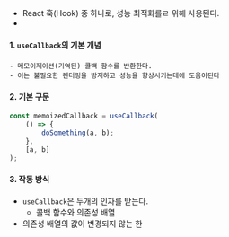 - React 훅(Hook) 중 하나로, 성능 최적화를ㄹ 위해 사용된다.
-
#### 1.  `useCallback`의 기본 개념
	- 메모이제이션(기억된) 콜백 함수를 반환한다.
	- 이는 불필요한 렌더링을 방지하고 성능을 향상시키는데에 도움이된다
#### 2. 기본 구문
```ts
const memoizedCallback = useCallback(
	() => {
		doSomething(a, b);
	},
	[a, b]
);
```

#### 3. 작동 방식
- `useCallback`은 두개의 인자를 받는다.
	- 콜백 함수와 의존성 배열
- 의존성 배열의 값이 변경되지 않는 한